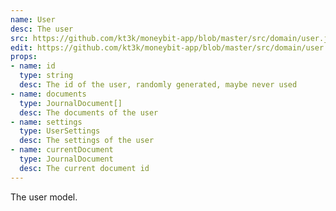 ```yaml
---
name: User
desc: The user
src: https://github.com/kt3k/moneybit-app/blob/master/src/domain/user.js
edit: https://github.com/kt3k/moneybit-app/blob/master/src/domain/user.md
props:
- name: id
  type: string
  desc: The id of the user, randomly generated, maybe never used
- name: documents
  type: JournalDocument[]
  desc: The documents of the user
- name: settings
  type: UserSettings
  desc: The settings of the user
- name: currentDocument
  type: JournalDocument
  desc: The current document id
---
```


The user model.
